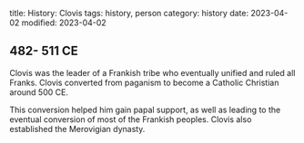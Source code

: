 title: History: Clovis
tags: history, person
category: history
date: 2023-04-02
modified: 2023-04-02


 482-
511 CE
-
Clovis was the leader of a Frankish
tribe who eventually unified and ruled all Franks. Clovis converted
from paganism to become a Catholic Christian around 500 CE.

This conversion helped him gain papal support, as well as leading to
the eventual conversion of most of the Frankish peoples. Clovis also
established the Merovigian dynasty.




